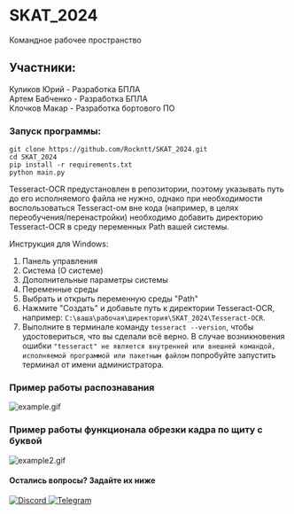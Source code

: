 # SKAT_2024

Командное рабочее пространство

## Участники:

Куликов Юрий - Разработка БПЛА<br>
Артем Бабченко - Разработка БПЛА<br>
Клочков Макар - Разработка бортового ПО

### Запуск программы:

```shell
git clone https://github.com/Rockntt/SKAT_2024.git
cd SKAT_2024
pip install -r requirements.txt
python main.py
```

Tesseract-OCR предустановлен в репозитории, поэтому указывать путь до его исполняемого файла не нужно, однако при необходимости воспользоваться Tesseract-ом вне кода (например, в целях переобучения/перенастройки) необходимо добавить директорию Tesseract-OCR в среду переменных Path вашей системы.

Инструкция для Windows:

1. Панель управления
2. Система (О системе)
3. Дополнительные параметры системы
4. Переменные среды
5. Выбрать и открыть переменную среды "Path"
6. Нажмите "Создать" и добавьте путь к директории Tesseract-OCR, например: 
```C:\ваша\рабочая\директория\SKAT_2024\Tesseract-OCR```.
7. Выполните в терминале команду `tesseract --version`, чтобы удостовериться, что вы сделали всё верно. В случае возникновения ошибки `"tesseract" не является внутренней или внешней
командой, исполняемой программой или пакетным файлом` попробуйте запустить терминал от имени администратора.

### Пример работы распознавания
![example.gif](readme_assets/example.gif)

### Пример работы функционала обрезки кадра по щиту с буквой
![example2.gif](readme_assets/example2.gif)


#### Остались вопросы? Задайте их ниже

<a href="https://discordapp.com/users/1184134942326804595" target="_blank">
  <img src="https://img.shields.io/badge/Discord-%235865F2.svg?style=for-the-badge&logo=discord&logoColor=white" alt="Discord">
</a>
<a href="https://t.me/Rockntt" target="_blank">
  <img src="https://img.shields.io/badge/Telegram-2CA5E0?style=for-the-badge&logo=telegram&logoColor=white" alt="Telegram">
</a>


